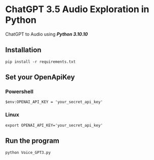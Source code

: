 # ChatGPT 3.5 Audio Exploration in Python

ChatGPT to Audio using  **_Python 3.10.10_**

## Installation

`pip install -r requirements.txt`

## Set your OpenApiKey

### Powershell
`$env:OPENAI_API_KEY = 'your_secret_api_key'` 

### Linux

`export OPENAI_API_KEY='your_secret_api_key'`

## Run the program

`python Voice_GPT3.py` 


